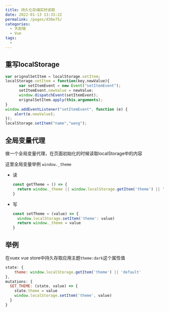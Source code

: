 ```yaml
---
title: 持久化存储实时读取
date: 2022-01-13 13:33:22
permalink: /pages/d36e75/
categories:
  - 大前端
  - Vue
tags:
  - 
---
```

## 重写localStorage

```jsx
var orignalSetItem = localStorage.setItem;
localStorage.setItem = function(key,newValue){
      var setItemEvent = new Event("setItemEvent");
      setItemEvent.newValue = newValue;
      window.dispatchEvent(setItemEvent);
      orignalSetItem.apply(this,arguments);
}
window.addEventListener("setItemEvent", function (e) {
    alert(e.newValue);
});
localStorage.setItem("name","wang");
```



## 全局变量代理

做一个全局变量代理，在页面初始化的时候读取localStorage中的内容

这里全局变量举例 `window._theme`

- 读

  ```js
  const getTheme = () => {
    return window._theme || window.localStorage.getItem('theme') || 'default'
  }
  ```

- 写

  ```js
  const setTheme = (value) => {
    window.localStorage.setItem('theme': value)
    return window._theme = value
  }
  ```

  

## 举例

在vuex  vue store中持久存取应用主题`theme:dark`这个属性值

```js
state: {
    theme: window.localStorage.getItem('theme') || 'default'
},
mutations: {
  SET_THEME: (state, value) => {
    state.theme = value
    window.localStorage.setItem('theme', value)
  }
}
```

